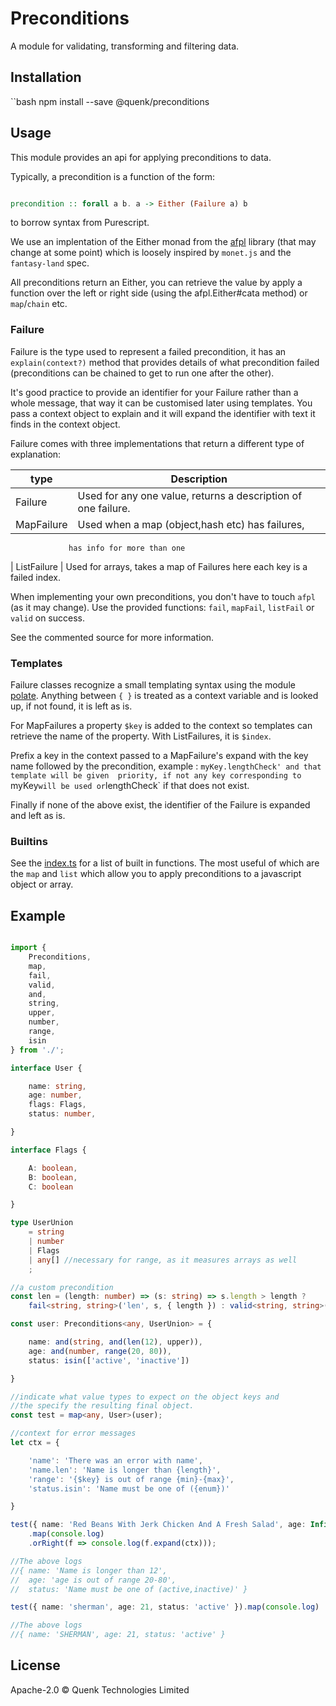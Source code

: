 # Preconditions

A module for validating, transforming and filtering data.

## Installation

``bash
npm install --save @quenk/preconditions

## Usage

This module provides an api for applying preconditions to data.

Typically, a precondition is a function of the form:

```purescript

precondition :: forall a b. a -> Either (Failure a) b 

```
to borrow syntax from Purescript.

We use an implentation of the Either monad from the
[afpl](https://github.com/metasansana/afpl) library (that may change at some point) 
which is loosely inspired by `monet.js` and the `fantasy-land` spec.

All preconditions return an Either, you can retrieve the value by apply
a function over the left or right side (using the afpl.Either#cata method) 
or `map`/`chain` etc.

### Failure

Failure is the type used to represent a failed precondition,
it has an `explain(context?)` method that provides details of what precondition failed
(preconditions can be chained to get to run one after the other).

It's good practice to provide an identifier for your Failure rather than a whole
message, that way it can be customised later using templates. You pass
a context object to explain and it will expand the identifier with text
it finds in the context object.

Failure comes with three implementations that return a different type of explanation:

| type         | Description                      |
| ------------ | ---------------------------------
| Failure      | Used for any one value, returns a description of one failure.
| MapFailure   | Used when a map (object,hash etc) has failures,
                 has info for more than one 
| ListFailure  | Used for arrays, takes a map of Failures
                  here each key is a failed index. 

When implementing your own preconditions, you don't have to touch `afpl` (as it may change).
Use the provided functions: `fail`, `mapFail`, `listFail` or `valid` on success.

See the commented source for more information.

### Templates

Failure classes recognize a small templating syntax using the module
[polate](https://github.com/quenktechnologies/polate). Anything between `{ }` is 
treated as a context variable and is looked up, if not found, it is left as is.

For MapFailures a property `$key` is added to the context so templates can retrieve 
the name of the property. With ListFailures, it is `$index`.  

Prefix a key in the context passed to a MapFailure's expand with the key name followed
by the precondition, example : `myKey.lengthCheck' and that template will be given 
priority, if not any key corresponding to `myKey` will be used or `lengthCheck` if 
that does not exist. 

Finally if none of the above exist, the identifier of the Failure is expanded and left as is.

### Builtins

See the [index.ts](index.ts) for a list of built in functions.
The most useful of which are the `map` and `list` which allow you to apply
preconditions to a javascript object or array.

## Example

```ts

import {
    Preconditions,
    map,
    fail,
    valid,
    and,
    string,
    upper,
    number,
    range,
    isin
} from './';

interface User {

    name: string,
    age: number,
    flags: Flags,
    status: number,

}

interface Flags {

    A: boolean,
    B: boolean,
    C: boolean

}

type UserUnion
    = string
    | number
    | Flags
    | any[] //necessary for range, as it measures arrays as well
    ;

//a custom precondition
const len = (length: number) => (s: string) => s.length > length ?
    fail<string, string>('len', s, { length }) : valid<string, string>(s);

const user: Preconditions<any, UserUnion> = {

    name: and(string, and(len(12), upper)),
    age: and(number, range(20, 80)),
    status: isin(['active', 'inactive'])

}

//indicate what value types to expect on the object keys and
//the specify the resulting final object.
const test = map<any, User>(user);

//context for error messages
let ctx = {

    'name': 'There was an error with name',
    'name.len': 'Name is longer than {length}',
    'range': '{$key} is out of range {min}-{max}',
    'status.isin': 'Name must be one of ({enum})'

}

test({ name: 'Red Beans With Jerk Chicken And A Fresh Salad', age: Infinity })
    .map(console.log)
    .orRight(f => console.log(f.expand(ctx)));

//The above logs 
//{ name: 'Name is longer than 12',
//  age: 'age is out of range 20-80',
//  status: 'Name must be one of (active,inactive)' }

test({ name: 'sherman', age: 21, status: 'active' }).map(console.log)

//The above logs
//{ name: 'SHERMAN', age: 21, status: 'active' }

```
## License

Apache-2.0 © Quenk Technologies Limited

